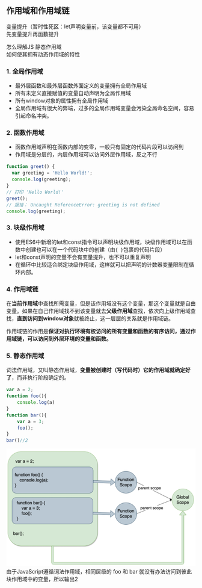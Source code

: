 ## 作用域和作用域链


变量提升（暂时性死区：let声明变量前，该变量都不可用）  
先变量提升再函数提升

怎么理解JS 静态作用域  
如何使其拥有动态作用域的特性


### 1. 全局作用域

- 最外层函数和最外层函数外面定义的变量拥有全局作用域
- 所有未定义直接赋值的变量自动声明为全局作用域
- 所有window对象的属性拥有全局作用域
- 全局作用域有很大的弊端，过多的全局作用域变量会污染全局命名空间，容易引起命名冲突。

### 2. 函数作用域

- 函数作用域声明在函数内部的变零，一般只有固定的代码片段可以访问到
- 作用域是分层的，内层作用域可以访问外层作用域，反之不行
```js
function greet() {
  var greeting = 'Hello World!';
  console.log(greeting);
}
// 打印 'Hello World!'
greet();
// 报错： Uncaught ReferenceError: greeting is not defined
console.log(greeting);
```


### 3. 块级作用域

- 使用ES6中新增的let和const指令可以声明块级作用域，块级作用域可以在函数中创建也可以在一个代码块中的创建（由`{ }`包裹的代码片段）
- let和const声明的变量不会有变量提升，也不可以重复声明
- 在循环中比较适合绑定块级作用域，这样就可以把声明的计数器变量限制在循环内部。

### 4. 作用域链

在**当前作用域**中查找所需变量，但是该作用域没有这个变量，那这个变量就是自由变量。如果在自己作用域找不到该变量就去**父级作用域**查找，依次向上级作用域查找，**直到访问到window对象**就被终止，这一层层的关系就是作用域链。

作用域链的作用是**保证对执行环境有权访问的所有变量和函数的有序访问，通过作用域链，可以访问到外层环境的变量和函数。**

### 5. 静态作用域
词法作用域，又叫静态作用域，**变量被创建时（写代码时）它的作用域就确定好了**，而非执行阶段确定的。
```js
var a = 2;
function foo(){
    console.log(a)
}
function bar(){
    var a = 3;
    foo();
}
bar()//2
```
![上图代码解析](https://raw.githubusercontent.com/yuefei-su/My-DrawingBed/main/notes/29fab3d0-718f-11eb-85f6-6fac77c0c9b3.png)
由于JavaScript遵循词法作用域，相同层级的 foo 和 bar 就没有办法访问到彼此块作用域中的变量，所以输出2